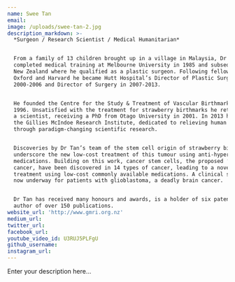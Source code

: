 ```yaml
---
name: Swee Tan
email:
image: /uploads/swee-tan-2.jpg
description_markdown: >-
  *Surgeon / Research Scientist / Medical Humanitarian*


  From a family of 13 children brought up in a village in Malaysia, Dr Tan
  completed medical training at Melbourne University in 1985 and subsequently in
  New Zealand where he qualified as a plastic surgeon. Following fellowships at
  Oxford and Harvard he became Hutt Hospital’s Director of Plastic Surgery in
  2000-2006 and Director of Surgery in 2007-2013.


  He founded the Centre for the Study & Treatment of Vascular Birthmarks in
  1996. Unsatisfied with the treatment for strawberry birthmarks he retrained as
  a scientist, receiving a PhD from Otago University in 2001. In 2013 he founded
  the Gillies McIndoe Research Institute, dedicated to relieving human suffering
  through paradigm-changing scientific research.


  Discoveries by Dr Tan’s team of the stem cell origin of strawberry birthmarks
  underscore the new low-cost treatment of this tumour using anti-hypertensive
  medications. Building on this work, cancer stem cells, the proposed ‘root’ of
  cancer, have been discovered in 14 types of cancer, leading to a novel cancer
  treatment using low-cost commonly available medications. A clinical study is
  now underway for patients with glioblastoma, a deadly brain cancer.


  Dr Tan has received many honours and awards, is a holder of six patents and an
  author of over 150 publications.
website_url: 'http://www.gmri.org.nz'
medium_url:
twitter_url:
facebook_url:
youtube_video_id: U3RUJ5PLFgU
github_username:
instagram_url:
---
```


Enter your description here...
